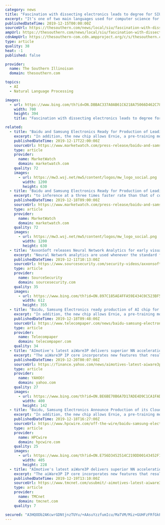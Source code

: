 ```yaml
---
category: news
title: "Fascination with dissecting electronics leads to degree for SIU Carbondale graduate"
excerpt: "It’s one of two main languages used for computer science for his project that involved Speech Recognition, Natural Language Processing, and building an application with a Neural Machine translation backend that converts speech and text from English to Spanish. Bickham noted that students have numerous opportunities to utilize faculty and the ..."
publishedDateTime: 2019-12-15T00:00:00Z
sourceUrl: https://thesouthern.com/news/local/siu/fascination-with-dissecting-electronics-leads-to-degree-for-siu-carbondale/article_d61138f9-2543-5120-82d6-cc46f8596a1c.html
ampUrl: https://thesouthern.com/news/local/siu/fascination-with-dissecting-electronics-leads-to-degree-for-siu-carbondale/article_d61138f9-2543-5120-82d6-cc46f8596a1c.amp.html
cdnAmpUrl: https://thesouthern-com.cdn.ampproject.org/c/s/thesouthern.com/news/local/siu/fascination-with-dissecting-electronics-leads-to-degree-for-siu-carbondale/article_d61138f9-2543-5120-82d6-cc46f8596a1c.amp.html
type: article
quality: 38
heat: -1
published: false

provider:
  name: The Southern Illinoisan
  domain: thesouthern.com

topics:
  - AI
  - Natural Language Processing

images:
  - url: https://www.bing.com/th?id=ON.DBBAC337A0AB61C6218A75066D462C78
    width: 700
    height: 394
    title: "Fascination with dissecting electronics leads to degree for SIU Carbondale graduate"

related:
  - title: "Baidu and Samsung Electronics Ready for Production of Leading-Edge AI Chip for Early Next Year"
    excerpt: "In addition, the new chip allows Ernie, a pre-training model for natural language processing, to inference at three times faster than that of conventional GPU/FPGA-accelerating model. Leveraging the chip’s limit-pushing computing power and power efficiency, Baidu can effectively support a wide variety of functions including large-scale AI ..."
    publishedDateTime: 2019-12-17T22:00:00Z
    sourceUrl: https://www.marketwatch.com/press-release/baidu-and-samsung-electronics-ready-for-production-of-leading-edge-ai-chip-for-early-next-year-2019-12-17
    type: article
    provider:
      name: MarketWatch
      domain: marketwatch.com
    quality: 72
    images:
      - url: https://mw3.wsj.net/mw5/content/logos/mw_logo_social.png
        width: 1200
        height: 630
  - title: "Baidu and Samsung Electronics Ready for Production of Leading-Edge AI Chip for Early Next Year"
    excerpt: "to inference at a three times faster rate than that of conventional GPU/FPGA-accelerating models. Leveraging the chip’s limit-pushing computing power and power efficiency, Baidu can effectively support a wide variety of functions including large-scale AI workloads, such as search ranking, speech recognition, image processing, natural language ..."
    publishedDateTime: 2019-12-18T09:00:00Z
    sourceUrl: https://www.marketwatch.com/press-release/baidu-and-samsung-electronics-ready-for-production-of-leading-edge-ai-chip-for-early-next-year-2019-12-18
    type: article
    provider:
      name: MarketWatch
      domain: marketwatch.com
    quality: 72
    images:
      - url: https://mw3.wsj.net/mw5/content/logos/mw_logo_social.png
        width: 1200
        height: 630
  - title: "AxxonSoft releases Neural Network Analytics for early visual detection of fires"
    excerpt: "Neural Network analytics are used whenever the standard fire alarm sensors are ineffective. The artificial neural network for better for insights about what’s happening and being recorded. Deep learning technique that draws on the way networks of neurons in the brain adapt to new information is a new milestone of video surveillance systems."
    publishedDateTime: 2019-12-11T10:13:00Z
    sourceUrl: https://www.sourcesecurity.com/security-videos/axxonsoft-releases-neural-network-analytics-for-early-visual-detection-of-fires.html
    type: article
    provider:
      name: SourceSecurity
      domain: sourcesecurity.com
    quality: 35
    images:
      - url: https://www.bing.com/th?id=ON.897C185AE4FFA59E434C0C523BF56951
        width: 612
        height: 355
  - title: "Baidu, Samsung Electronics ready production of AI chip for early 2020"
    excerpt: "In addition, the new chip allows Ernie, a pre-training model for natural language processing, to inference at three times faster than that of conventional GPU/FPGA-accelerating model. Leveraging the chip’s limit-pushing computing power and power efficiency, Baidu can effectively support a wide variety of functions including large-scale AI ..."
    publishedDateTime: 2019-12-18T09:48:00Z
    sourceUrl: https://www.telecompaper.com/news/baidu-samsung-electronics-ready-for-production-of-ai-chip-for-early-2020--1320411
    type: article
    provider:
      name: Telecompaper
      domain: telecompaper.com
    quality: 34
  - title: "AImotive's latest aiWare3P delivers superior NN acceleration for production L2-L3 automotive AI"
    excerpt: "The aiWare3P IP core incorporates new features that result in significantly improved performance, lower power consumption, greater host CPU offload and simpler layout for larger chip designs. \"Our production-ready aiWare3P release brings together everything we know about accelerating neural networks for vision-based automotive AI inference ..."
    publishedDateTime: 2019-12-20T00:07:00Z
    sourceUrl: https://finance.yahoo.com/news/aimotives-latest-aiware3p-delivers-superior-130000725.html
    type: article
    provider:
      name: YAHOO!
      domain: yahoo.com
    quality: 27
    images:
      - url: https://www.bing.com/th?id=ON.BE6BE70B6A7D17ADE4D9C1CA1FADBABF
        width: 400
        height: 142
  - title: "Baidu, Samsung Electronics Announce Production of its Cloud-to-Edge AI Accelerator to Start Early 2020"
    excerpt: "In addition, the new chip allows Ernie, a pre-training model for natural language processing, to infer three times faster than the conventional GPU/FPGA-accelerating model. Leveraging the chip’s limit-pushing computing power and power efficiency, Baidu can effectively support a wide variety of functions including large-scale AI workloads ..."
    publishedDateTime: 2019-12-18T16:27:00Z
    sourceUrl: https://www.hpcwire.com/off-the-wire/baidu-samsung-electronics-announce-production-of-its-cloud-to-edge-ai-accelerator-to-start-early-2020/
    type: article
    provider:
      name: HPCwire
      domain: hpcwire.com
    quality: 25
    images:
      - url: https://www.bing.com/th?id=ON.E756D3452514C219DD00143452F1E4C2
        width: 405
        height: 228
  - title: "AImotive's latest aiWare3P delivers superior NN acceleration for production L2-L3 automotive AI"
    excerpt: "The aiWare3P IP core incorporates new features that result in significantly improved performance, lower power consumption, greater host CPU offload and simpler layout for larger chip designs. \"Our production-ready aiWare3P release brings together everything we know about accelerating neural networks for vision-based automotive AI inference ..."
    publishedDateTime: 2019-12-19T13:10:00Z
    sourceUrl: https://www.tmcnet.com/usubmit/-aimotives-latest-aiware3p-delivers-superior-nn-acceleration-production-/2019/12/19/9072480.htm
    type: article
    provider:
      name: TMCnet
      domain: tmcnet.com
    quality: 7

secured: "A3HQODb2AKcwrGDNtjnzTUYu/+AAsuYzzfumIcu/MaTVM/Miz+GUHFzFRfGkPaM0EKTkZF2A3N2aFEd7qhp4CK89iPwBIFzGEENISjcNGUaQhLT29g/8gAKAXXUkNUuiGxAg4UXlQocHmK4BJSe0f3i+AUH6CqK0No1x6IrhsR7sJep+sn8TKOpkiGbsPd6+jwXUGr9GF2egAOTO1QYgCxyy1vuySsp3liCXTsaxJnYiiChszGvP7fL73uSjuzmuuEM3nzg1LrMlum6oCLLb0Q==;WzQHbha6/s20cpDkeHrSeA=="
---
```


